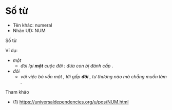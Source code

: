 # Số từ

* Tên khác: numeral
* Nhãn UD: NUM

Số từ

Ví dụ: 

* *một*
  * *đòi lại **một** cuộc đời : đứa con bị đánh cắp .*
* *đôi*
  * *với việc bỏ vốn một , lời gấp **đôi** , tư thương nào mà chẳng muốn làm .*
  
Tham khảo

* (1) https://universaldependencies.org/u/pos/NUM.html
